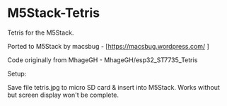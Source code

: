# M5Stack-Tetris

Tetris for the M5Stack.

Ported to M5Stack by macsbug  -   [https://macsbug.wordpress.com/ ]

Code originally from MhageGH  -   MhageGH/esp32_ST7735_Tetris

Setup:

Save file tetris.jpg to micro SD card & insert into M5Stack. Works without but screen display won't be complete.

